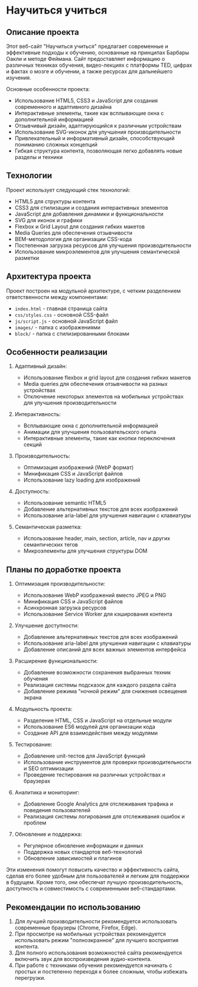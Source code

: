 # Научиться учиться

## Описание проекта

Этот веб-сайт "Научиться учиться" предлагает современные и эффективные подходы к обучению, основанные на принципах Барбары Оакли и методе Феймана. Сайт предоставляет информацию о различных техниках обучения, видео-лекциях с платформы TED, цифрах и фактах о мозге и обучении, а также ресурсах для дальнейшего изучения.

Основные особенности проекта:

- Использование HTML5, CSS3 и JavaScript для создания современного и адаптивного дизайна
- Интерактивные элементы, такие как всплывающие окна с дополнительной информацией
- Отзывчивый дизайн, адаптирующийся к различным устройствам
- Использование SVG-иконок для улучшения производительности
- Привлекательный и информативный дизайн, способствующий пониманию сложных концепций
- Гибкая структура контента, позволяющая легко добавлять новые разделы и техники

## Технологии

Проект использует следующий стек технологий:

- HTML5 для структуры контента
- CSS3 для стилизации и создания интерактивных элементов
- JavaScript для добавления динамики и функциональности
- SVG для иконок и графики
- Flexbox и Grid Layout для создания гибких макетов
- Media Queries для обеспечения отзывчивости
- BEM-методология для организации CSS-кода
- Постепенная загрузка ресурсов для улучшения производительности
- Использование микроэлементов для улучшения семантической разметки

## Архитектура проекта

Проект построен на модульной архитектуре, с четким разделением ответственности между компонентами:

- `index.html` - главная страница сайта
- `css/styles.css` - основной CSS-файл
- `js/script.js` - основной JavaScript файл
- `images/` - папка с изображениями
- `block/` - папка с стилизированными блоками

## Особенности реализации

1. Адаптивный дизайн:
   - Использование flexbox и grid layout для создания гибких макетов
   - Media queries для обеспечения отзывчивости на разных устройствах
   - Отключение некоторых элементов на мобильных устройствах для улучшения производительности

2. Интерактивность:
   - Всплывающие окна с дополнительной информацией
   - Анимации для улучшения пользовательского опыта
   - Интерактивные элементы, такие как кнопки переключения секций

3. Производительность:
   - Оптимизация изображений (WebP формат)
   - Минификация CSS и JavaScript файлов
   - Использование lazy loading для изображений

4. Доступность:
   - Использование semantic HTML5
   - Добавление альтернативных текстов для всех изображений
   - Использование aria-label для улучшения навигации с клавиатуры

5. Семантическая разметка:
   - Использование header, main, section, article, nav и других семантических тегов
   - Микроэлементы для улучшения структуры DOM

## Планы по доработке проекта

1. Оптимизация производительности:
   - Использование WebP изображений вместо JPEG и PNG
   - Минификация CSS и JavaScript файлов
   - Асинхронная загрузка ресурсов
   - Использование Service Worker для кэширования контента

2. Улучшение доступности:
   - Добавление альтернативных текстов для всех изображений
   - Использование aria-label для улучшения навигации с клавиатуры
   - Добавление описаний для всех важных элементов интерфейса

3. Расширение функциональности:
   - Добавление возможности сохранения выбранных техник обучения
   - Реализация системы подсказок для каждого раздела сайта
   - Добавление режима "ночной режим" для снижения освещения экрана

4. Модульность проекта:
   - Разделение HTML, CSS и JavaScript на отдельные модули
   - Использование ES6 модулей для организации кода
   - Создание API для взаимодействия между модулями

5. Тестирование:
   - Добавление unit-тестов для JavaScript функций
   - Использование инструментов для проверки производительности и SEO оптимизации
   - Проведение тестирования на различных устройствах и браузерах

6. Аналитика и мониторинг:
   - Добавление Google Analytics для отслеживания трафика и поведения пользователей
   - Реализация системы логирования для отслеживания ошибок и проблем

7. Обновление и поддержка:
   - Регулярное обновление информации и данных
   - Поддержка новых стандартов веб-технологий
   - Обновление зависимостей и плагинов

Эти изменения помогут повысить качество и эффективность сайта, сделав его более удобным для пользователей и легким для поддержки в будущем. Кроме того, они обеспечат лучшую производительность, доступность и совместимость с современными веб-стандартами.

## Рекомендации по использованию

1. Для лучшей производительности рекомендуется использовать современные браузеры (Chrome, Firefox, Edge).
2. При просмотре на мобильных устройствах рекомендуется использовать режим "полноэкранное" для лучшего восприятия контента.
3. Для полного использования возможностей сайта рекомендуется включить звук для воспроизведения аудио-контента.
4. При работе с техниками обучения рекомендуется начинать с простых и постепенно переходя к более сложным, чтобы избежать перегрузки.
